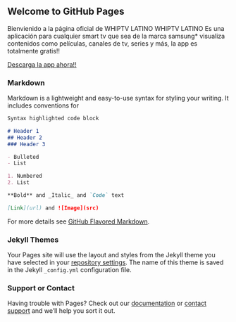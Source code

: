 ## Welcome to GitHub Pages

Bienvienido a la página oficial de WHIPTV LATINO
WHIPTV LATINO Es una aplicación para cualquier smart tv que sea de la marca samsung* visualiza contenidos como películas, canales de tv, series y más, la app es totalmente gratis!!

[Descarga la app ahora!!](http://whiptv.esy.es/Descargas/)

### Markdown

Markdown is a lightweight and easy-to-use syntax for styling your writing. It includes conventions for

```markdown
Syntax highlighted code block

# Header 1
## Header 2
### Header 3

- Bulleted
- List

1. Numbered
2. List

**Bold** and _Italic_ and `Code` text

[Link](url) and ![Image](src)
```

For more details see [GitHub Flavored Markdown](https://guides.github.com/features/mastering-markdown/).

### Jekyll Themes

Your Pages site will use the layout and styles from the Jekyll theme you have selected in your [repository settings](https://github.com/WhiptvLatino/whiptvlatino/settings). The name of this theme is saved in the Jekyll `_config.yml` configuration file.

### Support or Contact

Having trouble with Pages? Check out our [documentation](https://help.github.com/categories/github-pages-basics/) or [contact support](https://github.com/contact) and we’ll help you sort it out.
